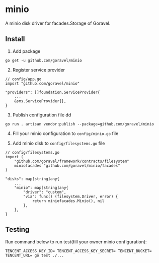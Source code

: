 # minio

A minio disk driver for facades.Storage of Goravel.

## Install

1. Add package

```
go get -u github.com/goravel/minio
```

2. Register service provider

```
// config/app.go
import "github.com/goravel/minio"

"providers": []foundation.ServiceProvider{
    ...
    &sms.ServiceProvider{},
}
```

3. Publish configuration file
dd
```
go run . artisan vendor:publish --package=github.com/goravel/minio
```

4. Fill your minio configuration to `config/minio.go` file

5. Add minio disk to `config/filesystems.go` file

```
// config/filesystems.go
import (
    "github.com/goravel/framework/contracts/filesystem"
    miniofacades "github.com/goravel/minio/facades"
)

"disks": map[string]any{
    ...
    "minio": map[string]any{
        "driver": "custom",
        "via": func() (filesystem.Driver, error) {
            return miniofacades.Minio(), nil
        },
    },
}
```

## Testing

Run command below to run test(fill your owner minio configuration):

```
TENCENT_ACCESS_KEY_ID= TENCENT_ACCESS_KEY_SECRET= TENCENT_BUCKET= TENCENT_URL= go test ./...
```
